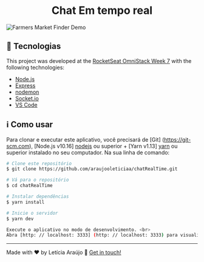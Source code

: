 <h1 align="center">
    Chat Em tempo real
</h1>

![Farmers Market Finder Demo](apresentacao.gif)

## :rocket: Tecnologias

This project was developed at the [RocketSeat OmniStack Week 7](https://rocketseat.com.br) with the following technologies:

-  [Node.js][nodejs]
-  [Express](https://expressjs.com/)
-  [nodemon](https://github.com/remy/nodemon)
-  [Socket.io](https://socket.io/)
-  [VS Code][vc]

## :information_source: Como usar

Para clonar e executar este aplicativo, você precisará de [Git] (https://git-scm.com), [Node.js v10.16] [nodejs] ou superior + [Yarn v1.13] [yarn] ou superior instalado no seu computador. Na sua linha de comando:

```bash
# Clone este repositório
$ git clone https://github.com/araujooleticiaa/chatRealTime.git

# Vá para o repositório 
$ cd chatRealTime

# Instalar dependências
$ yarn install

# Inicie o servidor
$ yarn dev

Execute o aplicativo no modo de desenvolvimento. <br>
Abra [http: // localhost: 3333] (http: // localhost: 3333) para visualizá-lo no navegador.

```
---

Made with ♥ by Letícia Araújo :wave: [Get in touch!](https://www.linkedin.com/in/leticiaa-araujoo/)

[nodejs]: https://nodejs.org/
[yarn]: https://yarnpkg.com/
[vc]: https://code.visualstudio.com/
[vceditconfig]: https://marketplace.visualstudio.com/items?itemName=EditorConfig.EditorConfig
[vceslint]: https://marketplace.visualstudio.com/items?itemName=dbaeumer.vscode-eslint
